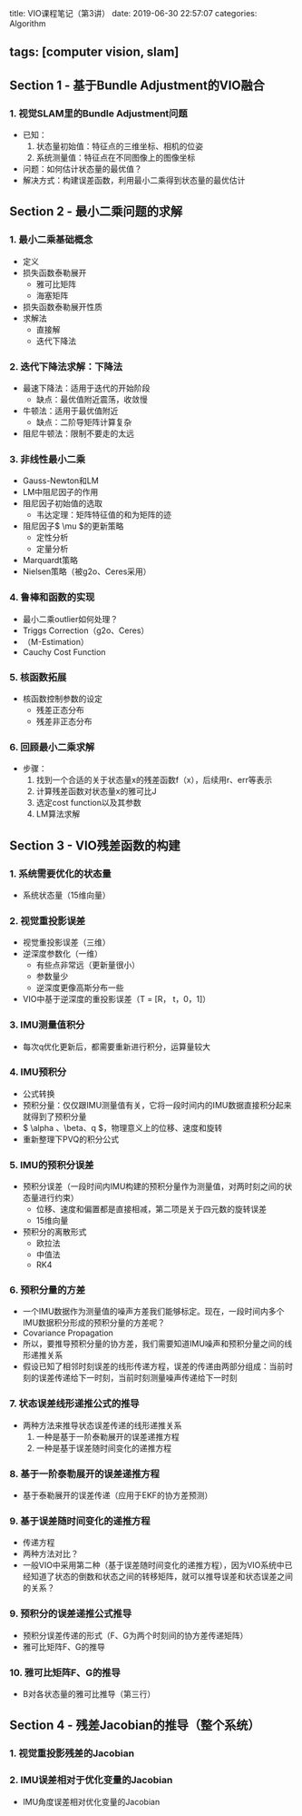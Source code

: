 title: VIO课程笔记（第3讲）
date: 2019-06-30 22:57:07
categories: Algorithm

tags: [computer vision, slam]
---



## Section 1 - 基于Bundle Adjustment的VIO融合

### 1. 视觉SLAM里的Bundle Adjustment问题

- 已知：
  1. 状态量初始值：特征点的三维坐标、相机的位姿
  2. 系统测量值：特征点在不同图像上的图像坐标
- 问题：如何估计状态量的最优值？
- 解决方式：构建误差函数，利用最小二乘得到状态量的最优估计

## Section 2 - 最小二乘问题的求解

### 1. 最小二乘基础概念

- 定义
- 损失函数泰勒展开
  - 雅可比矩阵
  - 海塞矩阵
- 损失函数泰勒展开性质
- 求解法
  - 直接解
  - 迭代下降法

### 2. 迭代下降法求解：下降法

- 最速下降法：适用于迭代的开始阶段
  - 缺点：最优值附近震荡，收敛慢
- 牛顿法：适用于最优值附近
  - 缺点：二阶导矩阵计算复杂
- 阻尼牛顿法：限制不要走的太远

### 3. 非线性最小二乘

- Gauss-Newton和LM
- LM中阻尼因子的作用
- 阻尼因子初始值的选取
  - 韦达定理：矩阵特征值的和为矩阵的迹
- 阻尼因子$ \mu $的更新策略
  - 定性分析
  - 定量分析
- Marquardt策略
- Nielsen策略（被g2o、Ceres采用）

### 4. 鲁棒和函数的实现

- 最小二乘outlier如何处理？
- Triggs Correction（g2o、Ceres）
- （M-Estimation）
- Cauchy Cost Function

### 5. 核函数拓展

- 核函数控制参数的设定
  - 残差正态分布
  - 残差非正态分布

### 6. 回顾最小二乘求解

- 步骤：
  1. 找到一个合适的关于状态量x的残差函数f（x），后续用r、err等表示
  2. 计算残差函数对状态量x的雅可比J
  3. 选定cost function以及其参数
  4. LM算法求解

## Section 3 - VIO残差函数的构建

### 1. 系统需要优化的状态量

- 系统状态量（15维向量）

### 2. 视觉重投影误差

- 视觉重投影误差（三维）
- 逆深度参数化（一维）
  - 有些点非常远（更新量很小）
  - 参数量少
  - 逆深度更像高斯分布一些
- VIO中基于逆深度的重投影误差（T = [R， t，0，1]）

### 3. IMU测量值积分

- 每次q优化更新后，都需要重新进行积分，运算量较大

### 4. IMU预积分

- 公式转换
- 预积分量：仅仅跟IMU测量值有关，它将一段时间内的IMU数据直接积分起来就得到了预积分量
- $ \alpha 、\beta、q $，物理意义上的位移、速度和旋转
- 重新整理下PVQ的积分公式

### 5. IMU的预积分误差

- 预积分误差（一段时间内IMU构建的预积分量作为测量值，对两时刻之间的状态量进行约束）
  - 位移、速度和偏置都是直接相减，第二项是关于四元数的旋转误差
  - 15维向量
- 预积分的离散形式
  - 欧拉法
  - 中值法
  - RK4

### 6. 预积分量的方差

- 一个IMU数据作为测量值的噪声方差我们能够标定。现在，一段时间内多个IMU数据积分形成的预积分量的方差呢？
- Covariance Propagation
- 所以，要推导预积分量的协方差，我们需要知道IMU噪声和预积分量之间的线形递推关系
- 假设已知了相邻时刻误差的线形传递方程，误差的传递由两部分组成：当前时刻的误差传递给下一时刻，当前时刻测量噪声传递给下一时刻

### 7. 状态误差线形递推公式的推导

- 两种方法来推导状态误差传递的线形递推关系
  1. 一种是基于一阶泰勒展开的误差递推方程
  2. 一种是基于误差随时间变化的递推方程

### 8. 基于一阶泰勒展开的误差递推方程

- 基于泰勒展开的误差传递（应用于EKF的协方差预测）

### 9. 基于误差随时间变化的递推方程

- 传递方程
- 两种方法对比？
- 一般VIO中采用第二种（基于误差随时间变化的递推方程），因为VIO系统中已经知道了状态的倒数和状态之间的转移矩阵，就可以推导误差和状态误差之间的关系？

### 9. 预积分的误差递推公式推导

- 预积分误差传递的形式（F、G为两个时刻间的协方差传递矩阵）
- 雅可比矩阵F、G的推导

### 10. 雅可比矩阵F、G的推导

- B对各状态量的雅可比推导（第三行）

## Section 4 - 残差Jacobian的推导（整个系统）

### 1. 视觉重投影残差的Jacobian

### 2. IMU误差相对于优化变量的Jacobian

- IMU角度误差相对优化变量的Jacobian